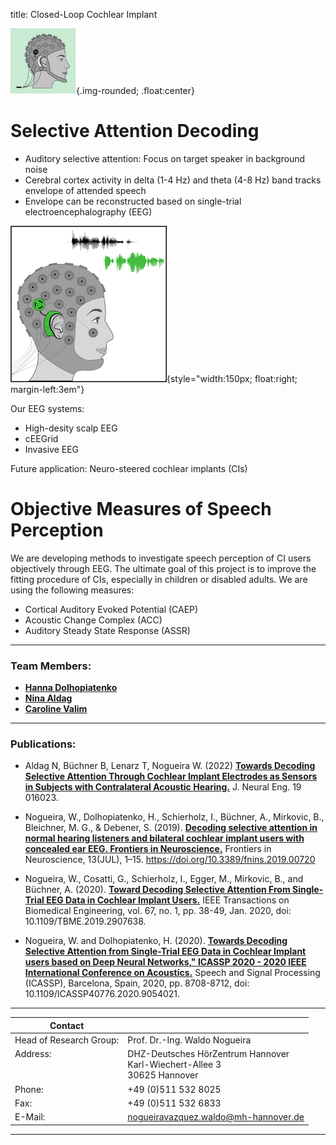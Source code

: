 title: Closed-Loop Cochlear Implant

![Abstract logo of a head ans EEG](eeg.png){.img-rounded; .float:center}

# Selective Attention Decoding

* Auditory selective attention: Focus on target speaker in background noise
* Cerebral cortex activity in delta (1-4 Hz) and theta (4-8 Hz) band tracks envelope of attended speech
* Envelope can be reconstructed based on single-trial electroencephalography (EEG)

![selective attention](dsaci_logo_m.png){style="width:150px; float:right; margin-left:3em"}

Our EEG systems: 
* High-desity scalp EEG
* cEEGrid
* Invasive EEG

Future application: Neuro-steered cochlear implants (CIs)


# Objective Measures of Speech Perception

We are developing methods to investigate speech perception of CI users objectively through EEG. The ultimate goal of this project is to improve the fitting procedure of CIs, especially in children or disabled adults. We are using the following measures:

* Cortical Auditory Evoked Potential (CAEP)
* Acoustic Change Complex (ACC)
* Auditory Steady State Response (ASSR)

---

### Team Members:

* **[Hanna Dolhopiatenko](https://vianna.uber.space/01_workgroups/nogueira/staff/hanna.html)**
* **[Nina Aldag](https://vianna.uber.space/01_workgroups/nogueira/staff/nina.html)**
* **[Caroline Valim](https://vianna.uber.space/01_workgroups/nogueira/staff/caroline.html)**

---
   
### Publications:

* Aldag N, Büchner B,  Lenarz T, Nogueira W. (2022) **[Towards Decoding Selective Attention Through Cochlear Implant Electrodes as Sensors in Subjects with Contralateral Acoustic Hearing.](https://iopscience.iop.org/article/10.1088/1741-2552/ac4de6)** J. Neural Eng. 19 016023.

* Nogueira, W., Dolhopiatenko, H., Schierholz, I., Büchner, A., Mirkovic, B., Bleichner, M. G., & Debener, S. (2019).  **[Decoding selective attention in normal hearing listeners and bilateral cochlear implant users with concealed ear EEG. Frontiers in Neuroscience.](https://www.frontiersin.org/articles/10.3389/fnins.2019.00720/full)** Frontiers in Neuroscience, 13(JUL), 1–15. https://doi.org/10.3389/fnins.2019.00720

* Nogueira, W., Cosatti, G., Schierholz, I., Egger, M., Mirkovic, B., and Büchner, A. (2020).  **[Toward Decoding Selective Attention From Single-Trial EEG Data in Cochlear Implant Users.](https://ieeexplore.ieee.org/document/8674613)** IEEE Transactions on Biomedical Engineering, vol. 67, no. 1, pp. 38-49, Jan. 2020, doi: 10.1109/TBME.2019.2907638.

* Nogueira, W. and Dolhopiatenko, H. (2020). **[Towards Decoding Selective Attention from Single-Trial EEG Data in Cochlear Implant users based on Deep Neural Networks," ICASSP 2020 - 2020 IEEE International Conference on Acoustics.](https://ieeexplore.ieee.org/document/9054021)** Speech and Signal Processing (ICASSP), Barcelona, Spain, 2020, pp. 8708-8712, doi: 10.1109/ICASSP40776.2020.9054021.

---

| Contact                 |                            |
| ------------------------|--------------------------- |
| Head of Research Group:<br>| Prof. Dr.-Ing. Waldo Nogueira|
| Address: <br><br><br>   | DHZ-Deutsches HörZentrum Hannover<br> Karl-Wiechert-Allee 3 <br> 30625 Hannover |
| Phone:                  | +49 (0)511 532 8025 |
| Fax:                    | +49 (0)511 532 6833 |
| E-Mail:                 |<nogueiravazquez.waldo@mh-hannover.de>|

---
